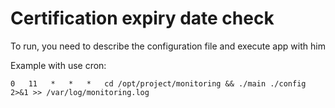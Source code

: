 # Certification expiry date check

To run, you need to describe the configuration file and execute app with him

Example with use cron:

```cron
0   11   *   *   *   cd /opt/project/monitoring && ./main ./config 2>&1 >> /var/log/monitoring.log
```

